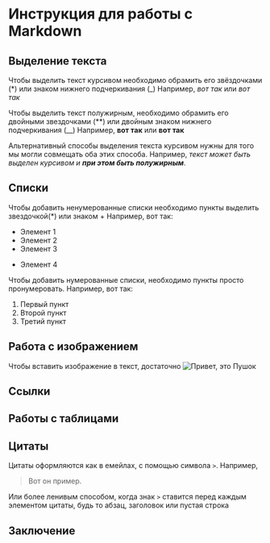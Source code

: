 # Инструкция для работы с Markdown

## Выделение текста
Чтобы выделить текст курсивом необходимо обрамить его звёздочками (*) или знаком нижнего подчеркивания (_)  Например, *вот так* или _вот так_

Чтобы выделить текст полужирным, необходимо обрамить его двойными звездочками (**) или двойным знаком нижнего подчеркивания (__)
Например, **вот так** или __вот так__

Альтернативный способы выделения текста курсивом нужны для того мы могли совмещать оба этих способа. Например, _текст может быть выделен курсивом и **при этом быть полужирным**_.

## Списки

Чтобы добавить ненумерованные списки необходимо пункты выделить звездочкой(*) или знаком + Например, вот так:
* Элемент 1
* Элемент 2
* Элемент 3 
+ Элемент 4 

Чтобы добавить нумерованные списки, необходимо пункты просто пронумеровать. Например, вот так: 
1. Первый пункт
2. Второй пункт
3. Третий пункт

## Работа с изображением

Чтобы вставить изображение в текст, достаточно ![Привет, это Пушок](1.jpg)

## Ссылки

## Работы с таблицами

## Цитаты 
Цитаты оформляются как в емейлах, с помощью символа `>`. Например, 
> Вот он пример.

Или более ленивым способом, когда знак `>` ставится перед каждым элементом цитаты, будь то абзац, заголовок или пустая строка

## Заключение
